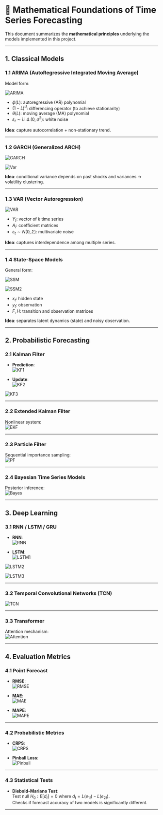 <script type="text/javascript" async
  src="https://cdn.jsdelivr.net/npm/mathjax@3/es5/tex-mml-chtml.js">
</script>

# 📘 Mathematical Foundations of Time Series Forecasting

This document summarizes the **mathematical principles** underlying the models implemented in this project.  

---

## 1. Classical Models  

### 1.1 ARIMA (AutoRegressive Integrated Moving Average)  
Model form:  

![ARIMA](https://latex.codecogs.com/svg.latex?\phi(L)(1-L)^d%20y_t%20=%20\theta(L)\varepsilon_t)

- $\phi(L)$: autoregressive (AR) polynomial  
- $(1-L)^d$: differencing operator (to achieve stationarity)  
- $\theta(L)$: moving average (MA) polynomial  
- $\varepsilon_t \sim \text{i.i.d.}(0,\sigma^2)$: white noise  

**Idea**: capture autocorrelation + non-stationary trend.  

---

### 1.2 GARCH (Generalized ARCH)  
![GARCH](https://latex.codecogs.com/svg.latex?y_t=\mu+\varepsilon_t,\;\varepsilon_t=\sigma_tz_t,\;z_t\sim%20N(0,1))  

![Var](https://latex.codecogs.com/svg.latex?\sigma_t^2=\alpha_0+\sum_{i=1}^p\alpha_i\varepsilon_{t-i}^2+\sum_{j=1}^q\beta_j\sigma_{t-j}^2)

**Idea**: conditional variance depends on past shocks and variances → volatility clustering.  

---

### 1.3 VAR (Vector Autoregression)  
![VAR](https://latex.codecogs.com/svg.latex?Y_t=A_1Y_{t-1}+A_2Y_{t-2}+\dots+A_pY_{t-p}+\varepsilon_t)

- $Y_t$: vector of $k$ time series  
- $A_i$: coefficient matrices  
- $\varepsilon_t \sim N(0, \Sigma)$: multivariate noise  

**Idea**: captures interdependence among multiple series.  

---

### 1.4 State-Space Models  
General form:  

![SSM](https://latex.codecogs.com/svg.latex?x_t=Fx_{t-1}+w_t,\;w_t\sim%20N(0,Q))  

![SSM2](https://latex.codecogs.com/svg.latex?y_t=Hx_t+v_t,\;v_t\sim%20N(0,R))

- $x_t$: hidden state  
- $y_t$: observation  
- $F, H$: transition and observation matrices  

**Idea**: separates latent dynamics (state) and noisy observation.  

---

## 2. Probabilistic Forecasting  

### 2.1 Kalman Filter  
- **Prediction**:  
![KF1](https://latex.codecogs.com/svg.latex?\hat{x}_{t|t-1}=F\hat{x}_{t-1|t-1},\;P_{t|t-1}=FP_{t-1|t-1}F^\top+Q)  

- **Update**:  
![KF2](https://latex.codecogs.com/svg.latex?K_t=P_{t|t-1}H^\top(HP_{t|t-1}H^\top+R)^{-1})  

![KF3](https://latex.codecogs.com/svg.latex?\hat{x}_{t|t}=\hat{x}_{t|t-1}+K_t(y_t-H\hat{x}_{t|t-1}))

---

### 2.2 Extended Kalman Filter  
Nonlinear system:  
![EKF](https://latex.codecogs.com/svg.latex?x_t=f(x_{t-1})+w_t,\;y_t=h(x_t)+v_t)  

---

### 2.3 Particle Filter  
Sequential importance sampling:  
![PF](https://latex.codecogs.com/svg.latex?p(x_{0:t}\mid%20y_{1:t})\approx\sum_{i=1}^Nw_t^{(i)}\delta(x_{0:t}-x_{0:t}^{(i)}))  

---

### 2.4 Bayesian Time Series Models  
Posterior inference:  
![Bayes](https://latex.codecogs.com/svg.latex?p(\theta\mid%20y_{1:T})\propto%20p(y_{1:T}\mid\theta)p(\theta))  

---

## 3. Deep Learning  

### 3.1 RNN / LSTM / GRU  
- **RNN**:  
![RNN](https://latex.codecogs.com/svg.latex?h_t=\sigma(W_hh_{t-1}+W_xx_t+b))  

- **LSTM**:  
![LSTM1](https://latex.codecogs.com/svg.latex?f_t=\sigma(W_f[h_{t-1},x_t]+b_f),\;i_t=\sigma(W_i[h_{t-1},x_t]+b_i))  

![LSTM2](https://latex.codecogs.com/svg.latex?c_t=f_t\odot%20c_{t-1}+i_t\odot\tanh(W_c[h_{t-1},x_t]+b_c))  

![LSTM3](https://latex.codecogs.com/svg.latex?h_t=o_t\odot\tanh(c_t))  

---

### 3.2 Temporal Convolutional Networks (TCN)  
![TCN](https://latex.codecogs.com/svg.latex?h_t=\sum_{i=0}^kW_ix_{t-d\cdot%20i})  

---

### 3.3 Transformer  
Attention mechanism:  
![Attention](https://latex.codecogs.com/svg.latex?\text{Attention}(Q,K,V)=\text{softmax}\left(\frac{QK^\top}{\sqrt{d_k}}\right)V)  

---

## 4. Evaluation Metrics  

### 4.1 Point Forecast  
- **RMSE**:  
![RMSE](https://latex.codecogs.com/svg.latex?\text{RMSE}=\sqrt{\frac{1}{T}\sum_{t=1}^T(y_t-\hat{y}_t)^2})  

- **MAE**:  
![MAE](https://latex.codecogs.com/svg.latex?\text{MAE}=\frac{1}{T}\sum_{t=1}^T|y_t-\hat{y}_t|)  

- **MAPE**:  
![MAPE](https://latex.codecogs.com/svg.latex?\text{MAPE}=\frac{100\%}{T}\sum_{t=1}^T\left|\frac{y_t-\hat{y}_t}{y_t}\right|)  

---

### 4.2 Probabilistic Metrics  
- **CRPS**:  
![CRPS](https://latex.codecogs.com/svg.latex?\text{CRPS}(F,y)=\int_{-\infty}^{\infty}(F(z)-\mathbf{1}\{y\leq%20z\})^2dz)  

- **Pinball Loss**:  
![Pinball](https://latex.codecogs.com/svg.latex?L_\tau(y,\hat{y}_\tau)=(y-\hat{y}_\tau)(\tau-\mathbf{1}_{\{y<\hat{y}_\tau\}}))  

---

### 4.3 Statistical Tests  
- **Diebold-Mariano Test**:  
Test null $H_0: E[d_t]=0$ where $d_t = L(e_{1t})-L(e_{2t})$.  
Checks if forecast accuracy of two models is significantly different.  

---




